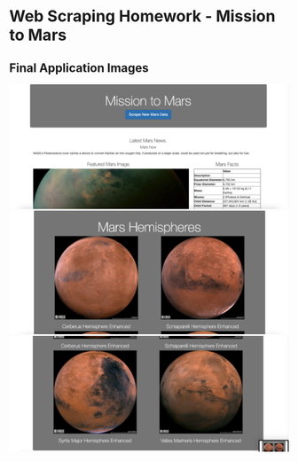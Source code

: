# Web Scraping Homework - Mission to Mars

## Final Application Images

 ![Image 1](https://github.com/deliahellander/web-scraping-challenge/blob/main/Missions_to_Mars/Images/Image%201.png?raw=true)
 ![Image 2](https://github.com/deliahellander/web-scraping-challenge/blob/main/Missions_to_Mars/Images/Image%202.png?raw=true)
 ![Image 3](https://github.com/deliahellander/web-scraping-challenge/blob/main/Missions_to_Mars/Images/Image%203.png?raw=true)
